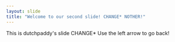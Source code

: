 ```yaml
---
layout: slide
title: "Welcome to our second slide! CHANGE* NOTHER!"
---
```

This is dutchpaddy's slide CHANGE*
Use the left arrow to go back!
